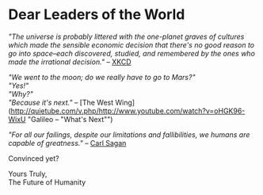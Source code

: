 # Dear Leaders of the World #

*"The universe is probably littered with the one-planet graves of cultures which made the sensible economic decision that there's no good reason to go into space–each discovered, studied, and remembered by the ones who made the irrational decision."* – [XKCD](http://xkcd.com/893/ "65 Years")

*"We went to the moon; do we really have to go to Mars?"*  
*"Yes!"*  
*"Why?"*  
*"Because it's next."* – [The West Wing](http://quietube.com/v.php/http://www.youtube.com/watch?v=oHGK96-WixU "Galileo – "What's Next"")

*"For all our failings, despite our limitations and fallibilities, we humans are capable of greatness."* – [Carl Sagan](http://quietube.com/v.php/http:/www.youtube.com/watch?v=o9tDO3HK20Q "Earth – The Pale Blue Dot")

Convinced yet?

Yours Truly,  
The Future of Humanity